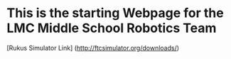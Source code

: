 # This is the starting Webpage for the LMC Middle School Robotics Team
[Rukus Simulator Link] (http://ftcsimulator.org/downloads/)
